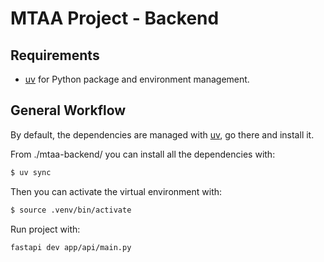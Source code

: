 # MTAA Project - Backend

## Requirements
- [uv](https://docs.astral.sh/uv/) for Python package and environment management.


## General Workflow
By default, the dependencies are managed with [uv](https://docs.astral.sh/uv/), go there and install it.

From ./mtaa-backend/ you can install all the dependencies with:

```bash
$ uv sync
```
Then you can activate the virtual environment with:

```bash
$ source .venv/bin/activate
```
Run project with:

```bash
fastapi dev app/api/main.py
```